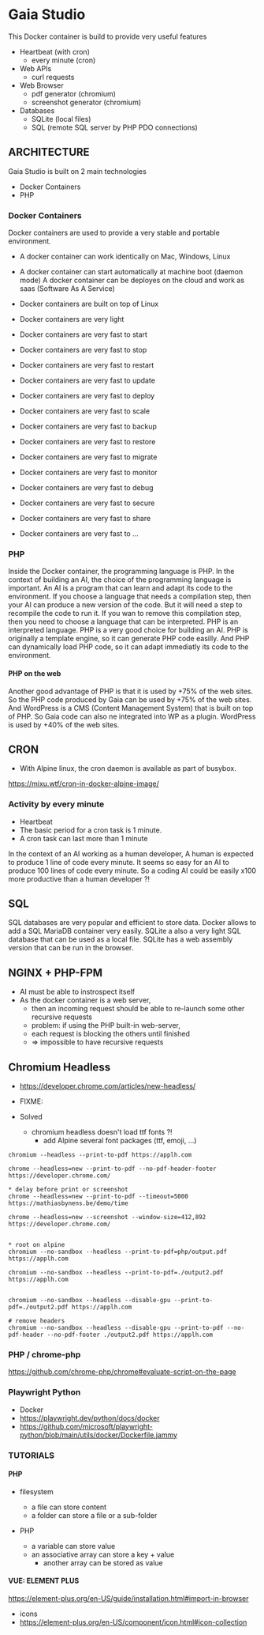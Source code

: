 # Gaia Studio

This Docker container is build to provide very useful features
* Heartbeat (with cron)
    * every minute (cron)
* Web APIs
    * curl requests
* Web Browser 
    * pdf generator (chromium)
    * screenshot generator (chromium)
* Databases
    * SQLite (local files)
    * SQL (remote SQL server by PHP PDO connections)


## ARCHITECTURE

Gaia Studio is built on 2 main technologies
* Docker Containers
* PHP

### Docker Containers

Docker containers are used to provide a very stable and portable environment.
* A docker container can work identically on Mac, Windows, Linux
* A docker container can start automatically at machine boot (daemon mode)
A docker container can be deployes on the cloud and work as saas (Software As A Service)

* Docker containers are built on top of Linux
* Docker containers are very light
* Docker containers are very fast to start
* Docker containers are very fast to stop
* Docker containers are very fast to restart
* Docker containers are very fast to update
* Docker containers are very fast to deploy
* Docker containers are very fast to scale
* Docker containers are very fast to backup
* Docker containers are very fast to restore
* Docker containers are very fast to migrate
* Docker containers are very fast to monitor
* Docker containers are very fast to debug
* Docker containers are very fast to secure
* Docker containers are very fast to share
* Docker containers are very fast to ...

### PHP

Inside the Docker container, the programming language is PHP.
In the context of building an AI, the choice of the programming language is important.
An AI is a program that can learn and adapt its code to the environment.
If you choose a language that needs a compilation step, then your AI can produce a new version of the code. 
But it will need a step to recompile the code to run it.
If you wan to remove this compilation step, then you need to choose a language that can be interpreted.
PHP is an interpreted language.
PHP is a very good choice for building an AI.
PHP is originally a template engine, so it can generate PHP code easilly.
And PHP can dynamically load PHP code, so it can adapt immediatly its code to the environment.

#### PHP on the web

Another good advantage of PHP is that it is used by +75% of the web sites.
So the PHP code produced by Gaia can be used by +75% of the web sites.
And WordPress is a CMS (Content Management System) that is built on top of PHP.
So Gaia code can also ne integrated into WP as a plugin.
WordPress is used by +40% of the web sites.

## CRON

* With Alpine linux, the cron daemon is available as part of busybox.

https://mixu.wtf/cron-in-docker-alpine-image/


### Activity by every minute

* Heartbeat
* The basic period for a cron task is 1 minute.
* A cron task can last more than 1 minute
 
In the context of an AI working as a human developer,
A human is expected to produce 1 line of code every minute.
It seems so easy for an AI to produce 100 lines of code every minute.
So a coding AI could be easily x100 more productive than a human developer ?!

## SQL

SQL databases are very popular and efficient to store data.
Docker allows to add a SQL MariaDB container very easily.
SQLite a also a very light SQL database that can be used as a local file.
SQLite has a web assembly version that can be run in the browser.
 
## NGINX + PHP-FPM

* AI must be able to instrospect itself
* As the docker container is a web server, 
  * then an incoming request should be able to re-launch some other recursive requests
  * problem: if using the PHP built-in web-server, 
  * each request is blocking the others until finished
  * => impossible to have recursive requests


## Chromium Headless

* https://developer.chrome.com/articles/new-headless/

* FIXME:

* Solved
  * chromium headless doesn't load ttf fonts ?!
    * add Alpine several font packages (ttf, emoji, ...)  

```
chromium --headless --print-to-pdf https://applh.com

chrome --headless=new --print-to-pdf --no-pdf-header-footer https://developer.chrome.com/

* delay before print or screenshot
chrome --headless=new --print-to-pdf --timeout=5000 https://mathiasbynens.be/demo/time

chrome --headless=new --screenshot --window-size=412,892 https://developer.chrome.com/


* root on alpine
chromium --no-sandbox --headless --print-to-pdf=php/output.pdf https://applh.com 

chromium --no-sandbox --headless --print-to-pdf=./output2.pdf https://applh.com 


chromium --no-sandbox --headless --disable-gpu --print-to-pdf=./output2.pdf https://applh.com 

# remove headers
chromium --no-sandbox --headless --disable-gpu --print-to-pdf --no-pdf-header --no-pdf-footer ./output2.pdf https://applh.com

```


### PHP / chrome-php

https://github.com/chrome-php/chrome#evaluate-script-on-the-page

### Playwright Python

* Docker
* https://playwright.dev/python/docs/docker
* https://github.com/microsoft/playwright-python/blob/main/utils/docker/Dockerfile.jammy

### TUTORIALS

#### PHP

* filesystem
  * a file can store content
  * a folder can store a file or a sub-folder

* PHP
  * a variable can store value
  * an associative array can store a key + value
    * another array can be stored as value

#### VUE: ELEMENT PLUS

https://element-plus.org/en-US/guide/installation.html#import-in-browser

* icons
* https://element-plus.org/en-US/component/icon.html#icon-collection